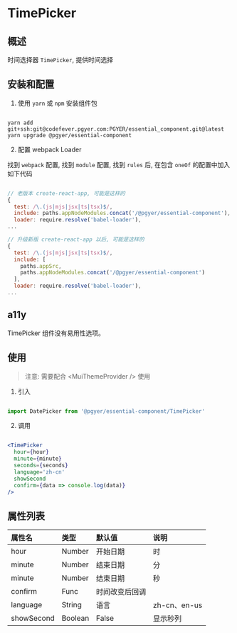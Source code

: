 # TimePicker

## 概述

时间选择器 `TimePicker`, 提供时间选择

## 安装和配置

1. 使用 `yarn` 或 `npm` 安装组件包

```shell

yarn add git+ssh:git@codefever.pgyer.com:PGYER/essential_component.git@latest
yarn upgrade @pgyer/essential-component

```

2. 配置 webpack Loader

找到 `webpack` 配置, 找到 `module` 配置, 找到 `rules` 后, 在包含 `oneOf` 的配置中加入如下代码

```javascript

// 老版本 create-react-app, 可能是这样的
{
  test: /\.(js|mjs|jsx|ts|tsx)$/,
  include: paths.appNodeModules.concat('/@pgyer/essential-component'),
  loader: require.resolve('babel-loader'),
...

// 升级新版 create-react-app 以后, 可能是这样的
{
  test: /\.(js|mjs|jsx|ts|tsx)$/,
  include: [
    paths.appSrc,
    paths.appNodeModules.concat('/@pgyer/essential-component')
  ],
  loader: require.resolve('babel-loader'),
...

```

## a11y

TimePicker 组件没有易用性选项。

## 使用

> 注意: 需要配合 &lt;MuiThemeProvider /&gt; 使用

1. 引入

```javascript

import DatePicker from '@pgyer/essential-component/TimePicker'

```

2. 调用

```jsx

<TimePicker
  hour={hour}
  minute={minute}
  seconds={seconds}
  language='zh-cn'
  showSecond
  confirm={data => console.log(data)}
/>

```

## 属性列表

| 属性名 | 类型 | 默认值 | 说明 |
| :---- | :---- | :---- | :---- |
| hour | Number | 开始日期 | 时 |
| minute | Number | 结束日期 | 分 |
| minute | Number | 结束日期 | 秒 |
| confirm | Func | 时间改变后回调 |
| language  | String | 语言 | zh-cn、en-us |
| showSecond  | Boolean | False | 显示秒列 |

